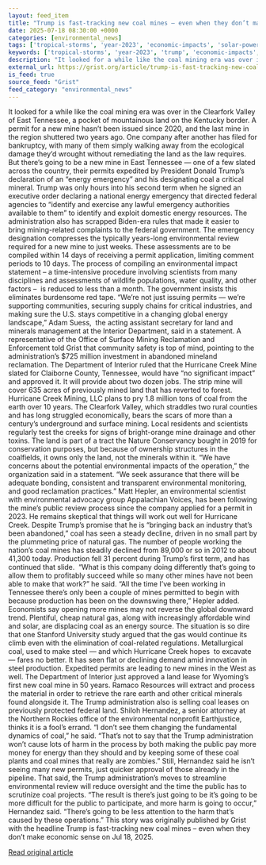 ```yaml
---
layout: feed_item
title: "Trump is fast-tracking new coal mines – even when they don’t make economic sense"
date: 2025-07-18 08:30:00 +0000
categories: [environmental_news]
tags: ['tropical-storms', 'year-2023', 'economic-impacts', 'solar-power', 'hurricane', 'renewable-energy', 'urgent', 'wind-power', 'climate-costs']
keywords: ['tropical-storms', 'year-2023', 'trump', 'economic-impacts', 'solar-power', 'hurricane', 'fast', 'tracking']
description: "It looked for a while like the coal mining era was over in the Clearfork Valley of East Tennessee, a pocket of mountainous land on the Kentucky border"
external_url: https://grist.org/article/trump-is-fast-tracking-new-coal-mines-even-when-they-dont-make-economic-sense/
is_feed: true
source_feed: "Grist"
feed_category: "environmental_news"
---
```


It looked for a while like the coal mining era was over in the Clearfork Valley of East Tennessee, a pocket of mountainous land on the Kentucky border. A permit for a new mine hasn’t been issued since 2020, and the last mine in the region shuttered two years ago. One company after another has filed for bankruptcy, with many of them simply walking away from the ecological damage they’d wrought without remediating the land as the law requires. But there’s going to be a new mine in East Tennessee — one of a few slated across the country, their permits expedited by President Donald Trump’s declaration of an “energy emergency” and his designating coal a critical mineral. Trump was only hours into his second term when he signed an executive order declaring a national energy emergency that directed federal agencies to “identify and exercise any lawful emergency authorities available to them” to identify and exploit domestic energy resources. The administration also has scrapped Biden-era rules that made it easier to bring mining-related complaints to the federal government. The emergency designation compresses the typically years-long environmental review required for a new mine to just weeks. These assessments are to be compiled within 14 days of receiving a permit application, limiting comment periods to 10 days. The process of compiling an environmental impact statement – a time-intensive procedure involving scientists from many disciplines and assessments of wildlife populations, water quality, and other factors –&nbsp; is reduced to less than a month. The government insists this eliminates burdensome red tape. “We’re not just issuing permits — we’re supporting communities, securing supply chains for critical industries, and making sure the U.S. stays competitive in a changing global energy landscape,” Adam Suess,&nbsp; the acting assistant secretary for land and minerals management at the Interior Department, said in a statement. A representative of the Office of Surface Mining Reclamation and Enforcement told Grist that community safety is top of mind, pointing to the administration’s $725 million investment in abandoned mineland reclamation. The Department of Interior ruled that the Hurricane Creek Mine slated for Claiborne County, Tennessee, would have “no significant impact” and approved it. It will provide about two dozen jobs. The strip mine will cover 635 acres of previously mined land that has reverted to forest. Hurricane Creek Mining, LLC plans to pry 1.8 million tons of coal from the earth over 10 years. The Clearfork Valley, which straddles two rural counties and has long struggled economically, bears the scars of more than a century’s underground and surface mining. Local residents and scientists regularly test the creeks for signs of bright-orange mine drainage and other toxins. The land is part of a tract the Nature Conservancy bought in 2019 for conservation purposes, but because of ownership structures in the coalfields, it owns only the land, not the minerals within it. “We have concerns about the potential environmental impacts of the operation,” the organization said in a statement. “We seek assurance that there will be adequate bonding, consistent and transparent environmental monitoring, and good reclamation practices.” Matt Hepler, an environmental scientist with environmental advocacy group Appalachian Voices, has been following the mine’s public review process since the company applied for a permit in 2023. He remains skeptical that things will work out well for Hurricane Creek. Despite Trump’s promise that he is “bringing back an industry that’s been abandoned,” coal has seen a steady decline, driven in no small part by the plummeting price of natural gas. The number of people working the nation’s coal mines has steadily declined from 89,000 or so in 2012 to about 41,300 today. Production fell 31 percent during Trump’s first term, and has continued that slide.&nbsp; “What is this company doing differently that&#8217;s going to allow them to profitably succeed while so many other mines have not been able to make that work?” he said. “All the time I&#8217;ve been working in Tennessee there&#8217;s only been a couple of mines permitted to begin with because production has been on the downswing there,” Hepler added.&nbsp; Economists say opening more mines may not reverse the global downward trend. Plentiful, cheap natural gas, along with increasingly affordable wind and solar, are displacing coal as an energy source. The situation is so dire that one Stanford University study argued that the gas would continue its climb even with the elimination of coal-related regulations. Metallurgical coal, used to make steel — and which Hurricane Creek hopes&nbsp; to excavate — fares no better. It has seen flat or declining demand amid innovation in steel production. Expedited permits are leading to new mines in the West as well. The Department of Interior just approved a land lease for Wyoming’s first new coal mine in 50 years. Ramaco Resources will extract and process the material in order to retrieve the rare earth and other critical minerals found alongside it. The Trump administration also is selling coal leases on previously protected federal land. Shiloh Hernandez, a senior attorney at the Northern Rockies office of the environmental nonprofit Earthjustice, thinks it is a fool’s errand. “I don&#8217;t see them changing the fundamental dynamics of coal,” he said. “That&#8217;s not to say that the Trump administration won&#8217;t cause lots of harm in the process by both making the public pay more money for energy than they should and by keeping some of these coal plants and coal mines that really are zombies.” Still, Hernandez said he isn’t seeing many new permits, just quicker approval of those already in the pipeline. That said, the Trump administration’s moves to streamline environmental review will reduce oversight and the time the public has to scrutinize coal projects. “The result is there&#8217;s just going to be it&#8217;s going to be more difficult for the public to participate, and more harm is going to occur,” Hernandez said. “There&#8217;s going to be less attention to the harm that&#8217;s caused by these operations.” This story was originally published by Grist with the headline Trump is fast-tracking new coal mines &#8211; even when they don’t make economic sense on Jul 18, 2025.

[Read original article](https://grist.org/article/trump-is-fast-tracking-new-coal-mines-even-when-they-dont-make-economic-sense/)

